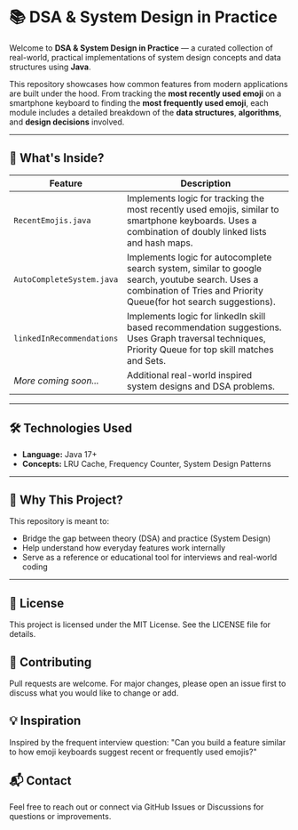 # 📚 DSA & System Design in Practice

Welcome to **DSA & System Design in Practice** — a curated collection of real-world, practical implementations of system design concepts and data structures using **Java**.

This repository showcases how common features from modern applications are built under the hood. From tracking the **most recently used emoji** on a smartphone keyboard to finding the **most frequently used emoji**, each module includes a detailed breakdown of the **data structures**, **algorithms**, and **design decisions** involved.

---

## 🚀 What's Inside?

| Feature                   | Description                                                                                                                                                            |
|---------------------------|------------------------------------------------------------------------------------------------------------------------------------------------------------------------|
| `RecentEmojis.java`       | Implements logic for tracking the most recently used emojis, similar to smartphone keyboards. Uses a combination of doubly linked lists and hash maps.                 |
| `AutoCompleteSystem.java` | Implements logic for autocomplete search system, similar to google search, youtube search. Uses a combination of Tries and Priority Queue(for hot search suggestions). |
| `linkedInRecommendations` | Implements logic for linkedIn skill based recommendation suggestions. Uses Graph traversal techniques, Priority Queue for top skill matches and Sets.                  |
| _More coming soon..._     | Additional real-world inspired system designs and DSA problems.                                                                                                        |

---

## 🛠 Technologies Used

- **Language:** Java 17+
- **Concepts:** LRU Cache, Frequency Counter, System Design Patterns

---

## 📖 Why This Project?

This repository is meant to:
- Bridge the gap between theory (DSA) and practice (System Design)
- Help understand how everyday features work internally
- Serve as a reference or educational tool for interviews and real-world coding

---

## 📄 License
This project is licensed under the MIT License. See the LICENSE file for details.

## 🤝 Contributing
Pull requests are welcome. For major changes, please open an issue first to discuss what you would like to change or add.

## 💡 Inspiration
Inspired by the frequent interview question:
"Can you build a feature similar to how emoji keyboards suggest recent or frequently used emojis?"

## 📬 Contact
Feel free to reach out or connect via GitHub Issues or Discussions for questions or improvements.

